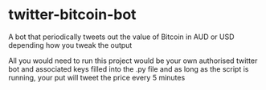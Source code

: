 # twitter-bitcoin-bot
A bot that periodically tweets out the value of Bitcoin in AUD or USD depending how you tweak the output

All you would need to run this project would be your own authorised twitter bot and associated keys filled into the .py file and as long as the script is running, your put will tweet the price every 5 minutes 
